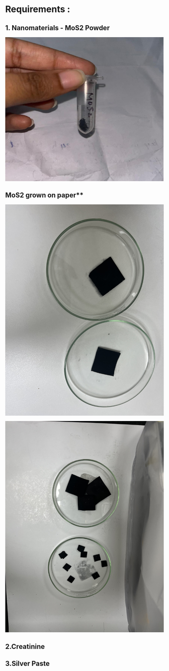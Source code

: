 # Requirements :

## 1. Nanomaterials - MoS2 Powder

![image alt](https://github.com/sanasayeeda142003/PROJ3999-V3/blob/f8f5379b97e0e9a06a124b69aca51a3c3c439a6f/mxene%20powder.png)

## MoS2 grown on paper**

![image alt](https://github.com/sanasayeeda142003/PROJ3999-V3/blob/769016f615d19c6324b6ec4eb7fc235bd5237720/IMG_0630.jpeg)

![image alt](https://github.com/sanasayeeda142003/PROJ3999-V3/blob/a0457eab974b1e7eb3ff28cdc8d0c2c117bacae0/IMG_0635.jpeg)

## 2.Creatinine

## 3.Silver Paste
